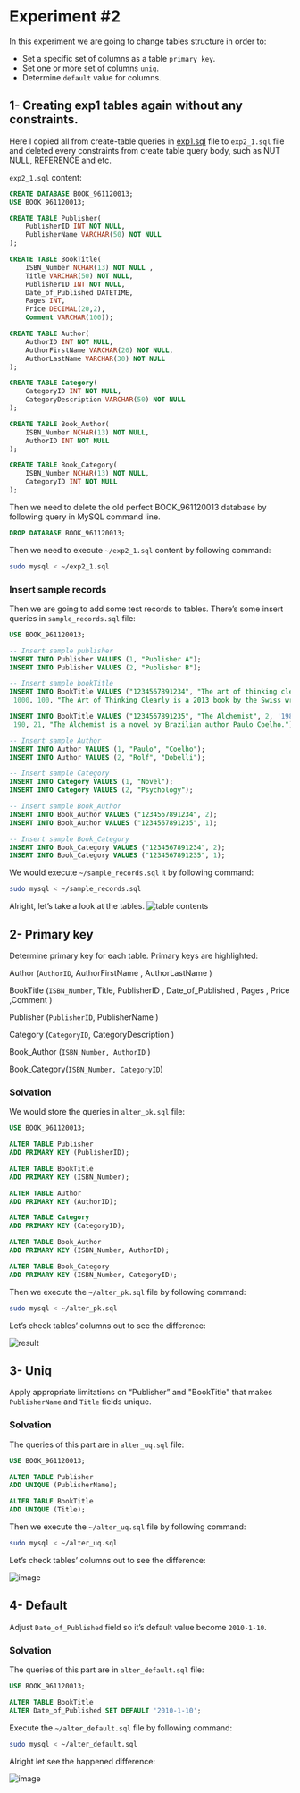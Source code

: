 # Experiment #2
In this experiment we are going to change tables structure in order to:
- Set a specific set of columns as a table `primary key`.
- Set one or more set of columns `uniq`.
- Determine `default` value for columns.
 
## 1- Creating exp1 tables again without any constraints.

Here I copied all from create-table queries in [exp1.sql](../exp1/exp1.sql) file to
`exp2_1.sql` file and deleted every constraints from create table
query body, such as NUT NULL, REFERENCE and etc.

`exp2_1.sql` content:
```sql
CREATE DATABASE BOOK_961120013;
USE BOOK_961120013;

CREATE TABLE Publisher(
	PublisherID INT NOT NULL, 
	PublisherName VARCHAR(50) NOT NULL
);

CREATE TABLE BookTitle(
	ISBN_Number NCHAR(13) NOT NULL ,
	Title VARCHAR(50) NOT NULL,
	PublisherID INT NOT NULL,
	Date_of_Published DATETIME,
	Pages INT,
	Price DECIMAL(20,2), 
	Comment VARCHAR(100));

CREATE TABLE Author(
	AuthorID INT NOT NULL,
	AuthorFirstName VARCHAR(20) NOT NULL, 
	AuthorLastName VARCHAR(30) NOT NULL
);

CREATE TABLE Category(
	CategoryID INT NOT NULL,
	CategoryDescription VARCHAR(50) NOT NULL
);

CREATE TABLE Book_Author(
	ISBN_Number NCHAR(13) NOT NULL,
	AuthorID INT NOT NULL
);	

CREATE TABLE Book_Category(
	ISBN_Number NCHAR(13) NOT NULL,
	CategoryID INT NOT NULL
);

```

Then we need to delete the old perfect BOOK_961120013 database 
by following query in MySQL command line.

```sql
DROP DATABASE BOOK_961120013;
```

Then we need to execute `~/exp2_1.sql` content by following command:

```bash
sudo mysql < ~/exp2_1.sql
```

### Insert sample records

Then we are going to add some test records to tables. There’s some
insert queries in `sample_records.sql` file:

```sql
USE BOOK_961120013;

-- Insert sample publisher
INSERT INTO Publisher VALUES (1, "Publisher A");
INSERT INTO Publisher VALUES (2, "Publisher B");

-- Insert sample bookTitle
INSERT INTO BookTitle VALUES ("1234567891234", "The art of thinking clearly", 1, '2013-11-05 14:29:36',
 1000, 100, "The Art of Thinking Clearly is a 2013 book by the Swiss writer.");

INSERT INTO BookTitle VALUES ("1234567891235", "The Alchemist", 2, '1988-11-05 14:29:36',
 190, 21, "The Alchemist is a novel by Brazilian author Paulo Coelho.");

-- Insert sample Author
INSERT INTO Author VALUES (1, "Paulo", "Coelho");
INSERT INTO Author VALUES (2, "Rolf", "Dobelli");

-- Insert sample Category
INSERT INTO Category VALUES (1, "Novel");
INSERT INTO Category VALUES (2, "Psychology");

-- Insert sample Book_Author
INSERT INTO Book_Author VALUES ("1234567891234", 2);
INSERT INTO Book_Author VALUES ("1234567891235", 1);

-- Insert sample Book_Category
INSERT INTO Book_Category VALUES ("1234567891234", 2);
INSERT INTO Book_Category VALUES ("1234567891235", 1);

```

We would execute `~/sample_records.sql` it by following command:

```bash
sudo mysql < ~/sample_records.sql
```

Alright, let’s take a look at the tables.
![table contents](table_contents.png)

## 2- Primary key

Determine primary key for each table.
Primary keys are highlighted:

Author (`AuthorID`, AuthorFirstName , AuthorLastName )

BookTitle (`ISBN_Number`, Title, PublisherID , Date_of_Published , Pages , Price ,Comment )

Publisher (`PublisherID`, PublisherName )

Category (`CategoryID`, CategoryDescription )

Book_Author (`ISBN_Number, AuthorID` )

Book_Category(`ISBN_Number, CategoryID`)

### Solvation
We would store the queries in `alter_pk.sql` file:

```sql
USE BOOK_961120013;

ALTER TABLE Publisher
ADD PRIMARY KEY (PublisherID);

ALTER TABLE BookTitle
ADD PRIMARY KEY (ISBN_Number); 

ALTER TABLE Author
ADD PRIMARY KEY (AuthorID); 

ALTER TABLE Category
ADD PRIMARY KEY (CategoryID); 

ALTER TABLE Book_Author
ADD PRIMARY KEY (ISBN_Number, AuthorID);

ALTER TABLE Book_Category
ADD PRIMARY KEY (ISBN_Number, CategoryID);    
```

Then we execute the `~/alter_pk.sql` file by following command:

```bash
sudo mysql < ~/alter_pk.sql 
```

Let’s check tables’ columns out to see the difference:

![result](res_alter_pk.png)


## 3- Uniq

Apply appropriate limitations on “Publisher” and
"BookTitle" that makes `PublisherName` and `Title` fields
unique.

### Solvation

The queries of this part are in `alter_uq.sql` file:

```sql
USE BOOK_961120013;

ALTER TABLE Publisher
ADD UNIQUE (PublisherName); 

ALTER TABLE BookTitle
ADD UNIQUE (Title); 
```

Then we execute the `~/alter_uq.sql` file by following command:

```bash 
sudo mysql < ~/alter_uq.sql
```

Let’s check tables’ columns out to see the difference:

![image](res_alter_uq.png)

## 4- Default 

Adjust `Date_of_Published` field so it’s default value become
`2010-1-10`.

### Solvation

The queries of this part are in `alter_default.sql` file:

```sql
USE BOOK_961120013;

ALTER TABLE BookTitle
ALTER Date_of_Published SET DEFAULT '2010-1-10';
```

Execute the `~/alter_default.sql` file by following command:

```bash 
sudo mysql < ~/alter_default.sql
```

Alright let see the happened difference:

![image](res_alter_default.png)
